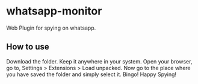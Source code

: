 # whatsapp-monitor
Web Plugin for spying on whatsapp. 
## How to use
Download the folder. Keep it anywhere in your system.
Open your browser, go to, Settings > Extensions > Load unpacked.
Now go to the place where you have saved the folder and simply select it. Bingo!
Happy Spying!
